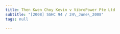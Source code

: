 ```yaml
---
title: Then Kwen Choy Kevin v VibroPower Pte Ltd
subtitle: "[2008] SGHC 94 / 24\_June\_2008"
tags: null

---
```


